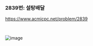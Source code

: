 ### 2839번: 설탕배달
https://www.acmicpc.net/problem/2839

<br>

![image](https://github.com/jh990714/BaekJoon-Algorithm/assets/144774186/066500ef-839a-437e-845b-f44ab68aae47)


